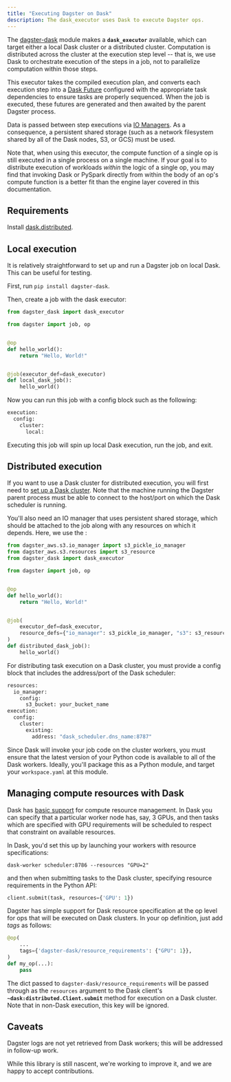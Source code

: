```yaml
---
title: "Executing Dagster on Dask"
description: The dask_executor uses Dask to execute Dagster ops.
---
```


The [dagster-dask](https://github.com/dagster-io/dagster/tree/master/python_modules/libraries/dagster-dask) module makes a **`dask_executor`** available, which can target either a local Dask cluster or a distributed cluster. Computation is distributed across the cluster at the execution step level -- that is, we use Dask to orchestrate execution of the steps in a job, not to parallelize computation within those steps.

This executor takes the compiled execution plan, and converts each execution step into a [Dask Future](https://docs.dask.org/en/latest/futures.html) configured with the appropriate task dependencies to ensure tasks are properly sequenced. When the job is executed, these futures are generated and then awaited by the parent Dagster process.

Data is passed between step executions via [IO Managers](/concepts/io-management/io-managers). As a consequence, a persistent shared storage (such as a network filesystem shared by all of the Dask nodes, S3, or GCS) must be used.

Note that, when using this executor, the compute function of a single op is still executed in a single process on a single machine. If your goal is to distribute execution of workloads _within_ the logic of a single op, you may find that invoking Dask or PySpark directly from within the body of an op's compute function is a better fit than the engine layer covered in this documentation.

## Requirements

Install [dask.distributed](https://distributed.readthedocs.io/en/latest/install.html).

## Local execution

It is relatively straightforward to set up and run a Dagster job on local Dask. This can be useful for testing.

First, run `pip install dagster-dask`.

Then, create a job with the dask executor:

```python file=/deploying/dask_hello_world.py startafter=start_local_job_marker endbefore=end_local_job_marker
from dagster_dask import dask_executor

from dagster import job, op


@op
def hello_world():
    return "Hello, World!"


@job(executor_def=dask_executor)
def local_dask_job():
    hello_world()
```

Now you can run this job with a config block such as the following:

```python file=/deploying/dask_hello_world.yaml
execution:
  config:
    cluster:
      local:
```

Executing this job will spin up local Dask execution, run the job, and exit.

## Distributed execution

If you want to use a Dask cluster for distributed execution, you will first need to [set up a Dask cluster](https://distributed.readthedocs.io/en/latest/quickstart.html#setup-dask-distributed-the-hard-way). Note that the machine running the Dagster parent process must be able to connect to the host/port on which the Dask scheduler is running.

You'll also need an IO manager that uses persistent shared storage, which should be attached to the job along with any resources on which it depends. Here, we use the <PyObject module="dagster_aws.s3" object="s3_pickle_io_manager"/>:

```python file=/deploying/dask_hello_world_distributed.py startafter=start_distributed_job_marker endbefore=end_distributed_job_marker
from dagster_aws.s3.io_manager import s3_pickle_io_manager
from dagster_aws.s3.resources import s3_resource
from dagster_dask import dask_executor

from dagster import job, op


@op
def hello_world():
    return "Hello, World!"


@job(
    executor_def=dask_executor,
    resource_defs={"io_manager": s3_pickle_io_manager, "s3": s3_resource},
)
def distributed_dask_job():
    hello_world()
```

For distributing task execution on a Dask cluster, you must provide a config block that includes the address/port of the Dask scheduler:

```python file=/deploying/dask_remote.yaml
resources:
  io_manager:
    config:
      s3_bucket: your_bucket_name
execution:
  config:
    cluster:
      existing:
        address: "dask_scheduler.dns_name:8787"
```

Since Dask will invoke your job code on the cluster workers, you must ensure that the latest version of your Python code is available to all of the Dask workers. Ideally, you'll package this as a Python module, and target your `workspace.yaml` at this module.

## Managing compute resources with Dask

Dask has [basic support](https://distributed.dask.org/en/latest/resources.html) for compute resource management. In Dask you can specify that a particular worker node has, say, 3 GPUs, and then tasks which are specified with GPU requirements will be scheduled to respect that constraint on available resources.

In Dask, you'd set this up by launching your workers with resource specifications:

```shell
dask-worker scheduler:8786 --resources "GPU=2"
```

and then when submitting tasks to the Dask cluster, specifying resource requirements in the Python API:

```python
client.submit(task, resources={'GPU': 1})
```

Dagster has simple support for Dask resource specification at the op level for ops that will be executed on Dask clusters. In your op definition, just add _tags_ as follows:

```python
@op(
    ...
    tags={'dagster-dask/resource_requirements': {"GPU": 1}},
)
def my_op(...):
    pass
```

The dict passed to `dagster-dask/resource_requirements` will be passed through as the `resources` argument to the Dask client's **`~dask:distributed.Client.submit`** method for execution on a Dask cluster. Note that in non-Dask execution, this key will be ignored.

## Caveats

Dagster logs are not yet retrieved from Dask workers; this will be addressed in follow-up work.

While this library is still nascent, we're working to improve it, and we are happy to accept contributions.
